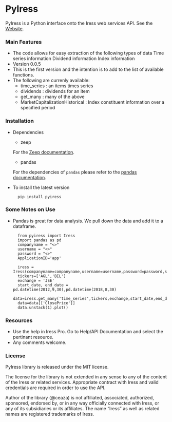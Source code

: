 ﻿# PyIress #

PyIress is a Python interface onto the Iress web services API. See the [Website](https://www.iress.com/za/company/products/iress-pro-market-data-desktop/).

### Main Features ###

* The code allows for easy extraction of the following types of data
	Time series information
	Dividend information
	Index information
* Version 0.0.5
* This is the first version and the intention is to add to the list of available functions.
* The following are currenly available:
	- time_series : an items times series
	- dividends : dividends for an item
	- get_many : many of the above
	- MarketCapitalizationHistorical : Index constituent information over a specified period

### Installation ###

* Dependencies
	- zeep
	
	For the [Zeep documentation](https://python-zeep.readthedocs.io/en/master/).
	- pandas
	
	For the dependencies of `pandas` please refer to the [pandas documentation](http://pandas.pydata.org/pandas-docs/stable/install.html).

* To install the latest version

		pip install pyiress


### Some Notes on Use ###
	
* Pandas is great for data analysis. We pull down the data and add it to a dataframe.


		from pyiress import Iress
		import pandas as pd
		companyname = "<>"
		username = "<>"
		password = "<>" 
		ApplicationID='app'
	
		iress = Iress(companyname=companyname,username=username,password=password,show_request=False)
		tickers=['AGL','BIL']
		exchange = 'JSE'
		start_date, end_date = pd.datetime(2012,9,30),pd.datetime(2018,8,30)
		data=iress.get_many('time_series',tickers,exchange,start_date,end_date)
		data=data[['ClosePrice']]
		data.unstack(1).plot()
		
### Resources ###

* Use the help in Iress Pro. Go to Help/API Documentation and select the pertinant resource.
* Any comments welcome.



### License ###

PyIress library is released under the MIT license.

The license for the library is not extended in any sense to any of the content of the Iress or related services. Appropriate contract with Iress and valid credentials are required in order to use the API.

Author of the library (@ceaza) is not affiliated, associated, authorized, sponsored, endorsed by, or in any way officially connected with Iress, or any of its subsidiaries or its affiliates. The name “Iress” as well as related names are registered trademarks of Iress.

